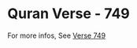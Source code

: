 # Quran Verse - 749 

For more infos, See [Verse 749](https://www.quranbookk.com/quran/search?q=749)